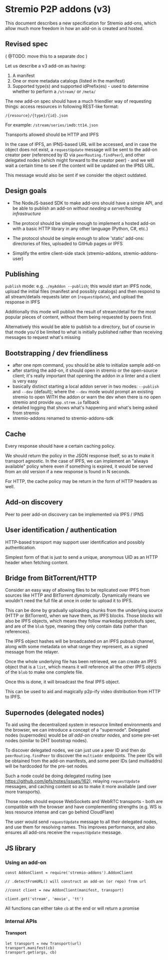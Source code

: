 # Stremio P2P addons (v3)

This document describes a new specification for Stremio add-ons, which allow much more freedom in how an add-on is created and hosted.

## Revised spec

( @TODO: move this to a separate doc )

Let us describe a v3 add-on as having:

1. A manifest
2. One or more metadata catalogs (listed in the manifest)
3. Supported type(s) and supported idPrefix(es) - used to determine whether to perform a `/stream/` or `/meta/`

The new add-on spec should have a much friendlier way of requesting things: access resources in following REST-like format:

```
/{resource}/{type}/{id}.json
```

For example: ```/stream/series/imdb:tt14.json```

Transports allowed should be HTTP and IPFS

In the case of IPFS, an IPNS-based URL will be accessed, and in case the object does not exist, a `requestUpdate` message will be sent to the add-on creator peer (referenced by ID via `peerRouting.findPeer`), and other delegated nodes (which might forward to the creator peer) - and we will wait a certain time to see if the content will be updated on the IPNS URL.

This message would also be sent if we consider the object outdated.



## Design goals

* The NodeJS-based SDK to make add-ons should have a simple API, and be able to publish an add-on *without needing a server/hosting infrastructure*

* The protocol should be simple enough to implement a hosted add-on with a basic HTTP library in any other language (Python, C#, etc.)

* The protocol should be simple enough to allow 'static' add-ons: directories of files, uploaded to GitHub pages or IPFS

* Simplify the entire client-side stack (stremio-addons, stremio-addons-user)


## Publishing

`publish` mode: e.g. `./myAddon --publish`; this would start an IPFS node, upload the initial files (manifest and possibly catalogs) and then respond to all stream/details requests later on (`requestUpdate`), and upload the response in IPFS

Additionally this mode will publish the result of stream/detail for the most popular pieces of content, without them being requested by peers first.

Alternatively this would be able to publish to a directory, but of course in that mode you'd be limited to what is initially published rather than receiving messages to request what's missing


## Bootstrapping / dev friendliness

* after one npm command, you should be able to initialize sample add-on
* after starting the add-on, it should open in stremio or the open-source client; it's really important that opening the addon in a linter and a client is very easy
* basically distinct starting a local addon server in two modes: ``--publish`` and ``--dev`` (default); where the ``--dev`` mode would prompt an existing stremio to open WITH the addon or warn the dev when there is no open stremio and provide `app.strem.io` fallback
* detailed logging that shows what's happening and what's being asked from stremio
* stremio-addons renamed to stremio-addons-sdk

## Cache 

Every response should have a certain caching policy.

We should return the policy in the JSON response itself, so as to make it transport agnostic. 
In the case of IPFS, we can implement an "always available" policy where even if something is expired, it would be served from an old version if a new response is found in N seconds.

For HTTP, the cache policy may be return in the form of HTTP headers as well.

## Add-on discovery

Peer to peer add-on discovery can be implemented via IPFS / IPNS

## User identification / authentication

HTTP-based transport may support user identification and possibly authentication.

Simplest form of that is just to send a unique, anonymous UID as an HTTP header when fetching content.

## Bridge from BitTorrent/HTTP

Consider an easy way of allowing files to be replicated over IPFS from sources like HTTP and BitTorrent *dynamically*. Dynamically means we wouldn't need the full file at once in order to upload it to IPFS.

This can be done by gradually uploading chunks from the underlying source (HTTP or BitTorrent), when we have them, as IPFS blocks. Those blocks will also be IPFS objects, which means they follow markedag protobufs spec, and are of the `blob` type, meaning they only contain data (rather than references).

The IPFS object hashes will be broadcasted on an IPFS pubsub channel, along with some metadata on what range they represent, as a signed message from the relayer.

Once the whole underlying file has been retrieved, we can create an IPFS object that is a `list`, which means it will reference all the other IPFS objects of the `blob` to make one complete file.

Once this is done, it will broadcast the final IPFS object.

This can be used to aid and magically p2p-ify video distribution from HTTP to IPFS.


## Supernodes (delegated nodes)

To aid using the decentralized system in resource limited environments and the browser, we can introduce a concept of a "supernode". Delegated nodes (supernodes) would be *all add-on creator nodes*, and some pre-set nodes (similar to DHT bootstrap nodes).

To discover delegated nodes, we can just use a peer ID and then do `peerRouting.findPeer` to discover the `multiaddr` endpoints. The peer IDs will be obtained from the add-on manifests, and some peer IDs (and multiaddrs) will be hardcoded for the pre-set nodes.

Such a node could be doing delegated routing (see https://github.com/ipfs/notes/issues/162), relaying `requestUpdate` messages, and caching content so as to make it more available (and over more transports).

Those nodes should expose WebSockets and WebRTC transports - both are compatible with the browser and have complementing strengths (e.g. WS is less resource intense and can go behind CloudFlare)

The user would send `requestUpdate` message to all their delegated nodes, and use them for resolving names. This improves performance, and also ensures all add-ons receive the `requestUpdate` message.


## JS library

### Using an add-on

```
const AddonClient = require('stremio-addons').AddonClient

// .detectFromURL() will construct an add-on (or repo) from url

//const client = new AddonClient(manifest, transport)

client.get('stream', 'movie', 'tt')
```

All functions can either take `cb` at the end or will return a promise

### Internal APIs

#### Transport

```
let transport = new Transport(url)
transport.manifest(cb)
transport.get(args, cb)
```
